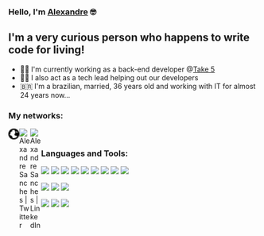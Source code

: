 ### Hello, I'm [Alexandre][website] 🤓

## I'm a very curious person who happens to write code for living!
- 👨‍💻 I'm currently working as a back-end developer @[Take 5][take5]
- 🕵️‍♂️ I also act as a tech lead helping out our developers
- 🇧🇷 I'm a brazilian, married, 36 years old and working with IT for almost 24 years now...

### My networks:

[<img align="left" alt="alexandresanches.dev" width="22px" src="https://raw.githubusercontent.com/iconic/open-iconic/master/svg/globe.svg" />][website]
[<img align="left" alt="Alexandre Sanches | Twitter" width="22px" src="https://cdn.jsdelivr.net/npm/simple-icons@v3/icons/twitter.svg" />][twitter]
[<img align="left" alt="Alexandre Sanches | LinkedIn" width="22px" src="https://cdn.jsdelivr.net/npm/simple-icons@v3/icons/linkedin.svg" />][linkedin]

<br />

### Languages and Tools:
![](https://img.shields.io/badge/CODE-Python-brightgreen)
![](https://img.shields.io/badge/CODE-PHP-green)
![](https://img.shields.io/badge/CODE-Delphi-yellowgreen)
![](https://img.shields.io/badge/CODE-PL--SQL-blue)
![](https://img.shields.io/badge/CODE-Javascript-lightgrey)
![](https://img.shields.io/badge/Code-VueJS-informational?style=flat&logo=vue.js&logoColor=white&color=4FC08D)
![](https://img.shields.io/badge/Code-Node.js-informational?style=flat&logo=node.js&logoColor=white&color=339933)
![](https://img.shields.io/badge/Code-HTML-informational?style=flat&logo=html5&logoColor=white&color=E34F26)
![](https://img.shields.io/badge/Code-CSS-informational?style=flat&logo=css3&logoColor=white&color=1572B6)

![](https://img.shields.io/badge/Cloud-Firebase-informational?style=flat&logo=firebase&logoColor=white&color=FFCA28)
![](https://img.shields.io/badge/Cloud-AWS-informational?style=flat&logo=amazon-aws&logoColor=white&color=232F3E)
![](https://img.shields.io/badge/Cloud-Azure-informational?style=flat&logo=microsoft-azure&logoColor=white&color=0089D6)

![](https://img.shields.io/badge/Tools-VSCode-informational?style=flat&logo=visual-studio-code&logoColor=white&color=007ACC)
![](https://img.shields.io/badge/Tools-Git-informational?style=flat&logo=git&logoColor=white&color=F05032)
![](https://img.shields.io/badge/Tools-Github-informational?style=flat&logo=github&logoColor=white&color=181717)

[website]: https://www.linkedin.com/in/alexandre-sanches-de-melo-barbosa-23240019/
[twitter]: https://twitter.com/rolexsanches
[linkedin]: https://www.linkedin.com/in/alexandre-sanches-de-melo-barbosa-23240019/
[instagram]: https://www.instagram.com/rolexsanches/
[take5]: https://take5lms.com
